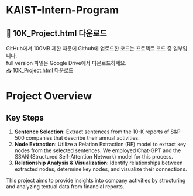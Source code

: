 # KAIST-Intern-Program
## 📂 10K_Project.html 다운로드  
GitHub에서 100MB 제한 때문에 Github에 업로드한 코드는 프로젝트 코드 중 일부입니다. <br>
full version 파일은 Google Drive에서 다운로드하세요.  
📥 [10K_Project.html 다운로드](https://drive.google.com/file/d/1bV1aZpKBy8VST4r1k79BIAnp2Quc_fIM/view?usp=sharing)

# Project Overview

## Key Steps
1. **Sentence Selection**: Extract sentences from the 10-K reports of S&P 500 companies that describe their annual activities.
2. **Node Extraction**: Utilize a Relation Extraction (RE) model to extract key nodes from the selected sentences. We employed Chat-GPT and the SSAN (Structured Self-Attention Network) model for this process.
3. **Relationship Analysis & Visualization**: Identify relationships between extracted nodes, determine key nodes, and visualize their connections.

This project aims to provide insights into company activities by structuring and analyzing textual data from financial reports.

